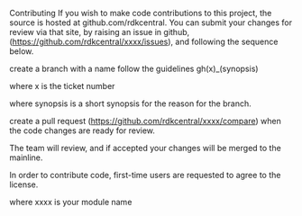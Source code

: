 Contributing
If you wish to make code contributions to this project, the source is hosted at github.com/rdkcentral.
You can submit your changes for review via that site, by raising an issue in github, (https://github.com/rdkcentral/xxxx/issues), and following the sequence below.

create a branch with a name follow the guidelines gh(x)_(synopsis)

where x is the ticket number

where synopsis is a short synopsis for the reason for the branch.

create a pull request (https://github.com/rdkcentral/xxxx/compare) when the code changes are ready for review.

The team will review, and if accepted your changes will be merged to the mainline.

In order to contribute code, first-time users are requested to agree to the license.

where xxxx is your module name